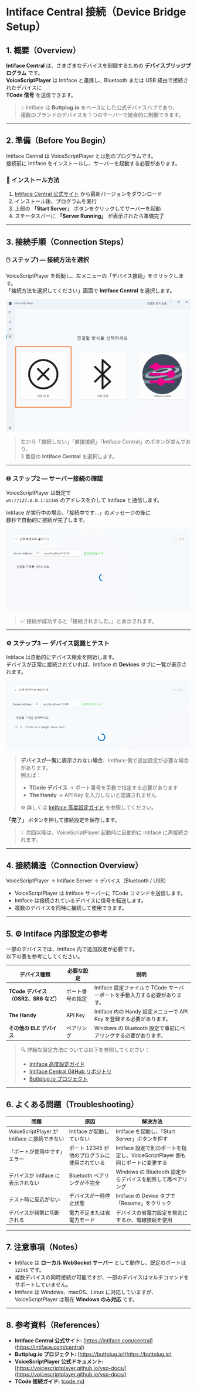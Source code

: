 # Intiface Central 接続（Device Bridge Setup）

## 1. 概要（Overview）
**Intiface Central** は、さまざまなデバイスを制御するための **デバイスブリッジプログラム** です。  
**VoiceScriptPlayer** は Intiface と連携し、Bluetooth または USB 経由で接続されたデバイスに  
**TCode 信号** を送信できます。

> 💡 Intiface は **Buttplug.io** をベースにした公式デバイスハブであり、  
> 複数のブランドのデバイスを 1 つのサーバーで統合的に制御できます。

---

## 2. 準備（Before You Begin）
Intiface Central は VoiceScriptPlayer とは別のプログラムです。  
接続前に Intiface をインストールし、サーバーを起動する必要があります。

### 🔧 インストール方法
1. [Intiface Central 公式サイト](https://intiface.com/central) から最新バージョンをダウンロード  
2. インストール後、プログラムを実行  
3. 上部の **「Start Server」** ボタンをクリックしてサーバーを起動  
4. ステータスバーに **「Server Running」** が表示されたら準備完了

---

## 3. 接続手順（Connection Steps）

### 🖱️ ステップ1 — 接続方法を選択
VoiceScriptPlayer を起動し、左メニューの「デバイス接続」をクリックします。  
「接続方法を選択してください」画面で **Intiface Central** を選択します。

![](../images/intiface-step1.png)

> 左から「接続しない」「直接接続」「Intiface Central」のボタンが並んでおり、  
> 3 番目の **Intiface Central** を選択します。

---

### 🌐 ステップ2 — サーバー接続の確認
VoiceScriptPlayer は既定で  
`ws://127.0.0.1:12345` のアドレスを介して Intiface と通信します。

Intiface が実行中の場合、「接続中です...」のメッセージの後に  
数秒で自動的に接続が完了します。

![](../images/intiface-step2.png)

> ✅ 接続が成功すると「接続されました。」と表示されます。

---

### ⚙️ ステップ3 — デバイス認識とテスト
Intiface は自動的にデバイス検索を開始します。  
デバイスが正常に接続されていれば、Intiface の **Devices** タブに一覧が表示されます。

![](../images/intiface-step3.png)

> **デバイスが一覧に表示されない場合**、Intiface 側で追加設定が必要な場合があります。  
> 例えば：  
> - **TCode デバイス** → ポート番号を手動で指定する必要があります  
> - **The Handy** → API Key を入力しないと認識されません  
>  
> ⚙️ 詳しくは [Intiface 高度設定ガイド](intiface_advanced.md) を参照してください。

**「完了」** ボタンを押して接続設定を保存します。

> 💡 次回以降は、VoiceScriptPlayer 起動時に自動的に Intiface に再接続されます。

---

## 4. 接続構造（Connection Overview）

VoiceScriptPlayer → Intiface Server → デバイス（Bluetooth / USB）

- VoiceScriptPlayer は Intiface サーバーに TCode コマンドを送信します。  
- Intiface は接続されているデバイスに信号を転送します。  
- 複数のデバイスを同時に接続して使用できます。

---

## 5. ⚙️ Intiface 内部設定の参考
一部のデバイスでは、Intiface 内で追加設定が必要です。  
以下の表を参考にしてください。

| デバイス種類 | 必要な設定 | 説明 |
|---------------|-------------|------|
| **TCode デバイス（OSR2、SR6 など）** | ポート番号の指定 | Intiface 設定ファイルで TCode サーバーポートを手動入力する必要があります。 |
| **The Handy** | API Key | Intiface 内の Handy 設定メニューで API Key を登録する必要があります。 |
| **その他の BLE デバイス** | ペアリング | Windows の Bluetooth 設定で事前にペアリングする必要があります。 |

> 🔍 詳細な設定方法については以下を参照してください：  
> - [Intiface 高度設定ガイド](intiface_advanced.md)  
> - [Intiface Central GitHub リポジトリ](https://github.com/intiface/intiface-central)  
> - [Buttplug.io プロジェクト](https://buttplug.io/)

---

## 6. よくある問題（Troubleshooting）

| 問題 | 原因 | 解決方法 |
|------|------|-----------|
| VoiceScriptPlayer が Intiface に接続できない | Intiface が起動していない | Intiface を起動し、「Start Server」ボタンを押す |
| 「ポートが使用中です」エラー | ポート 12345 が他のプログラムに使用されている | Intiface 設定で別のポートを指定し、VoiceScriptPlayer 側も同じポートに変更する |
| デバイスが Intiface に表示されない | Bluetooth ペアリングが不完全 | Windows の Bluetooth 設定からデバイスを削除して再ペアリング |
| テスト時に反応がない | デバイスが一時停止状態 | Intiface の Device タブで「Resume」をクリック |
| デバイスが頻繁に切断される | 電力不足または省電力モード | デバイスの省電力設定を無効にするか、有線接続を使用 |

---

## 7. 注意事項（Notes）
- Intiface は **ローカル WebSocket サーバー** として動作し、既定のポートは `12345` です。  
- 複数デバイスの同時接続が可能ですが、一部のデバイスはマルチコマンドをサポートしていません。  
- Intiface は Windows、macOS、Linux に対応していますが、  
  VoiceScriptPlayer は現在 **Windows のみ対応** です。

---

## 8. 参考資料（References）
- **Intiface Central 公式サイト:** [https://intiface.com/central](https://intiface.com/central)  
- **Buttplug.io プロジェクト:** [https://buttplug.io](https://buttplug.io)  
- **VoiceScriptPlayer 公式ドキュメント:** [https://voicescriptplayer.github.io/vsp-docs/](https://voicescriptplayer.github.io/vsp-docs/)  
- **TCode 接続ガイド:** [tcode.md](tcode.md)
